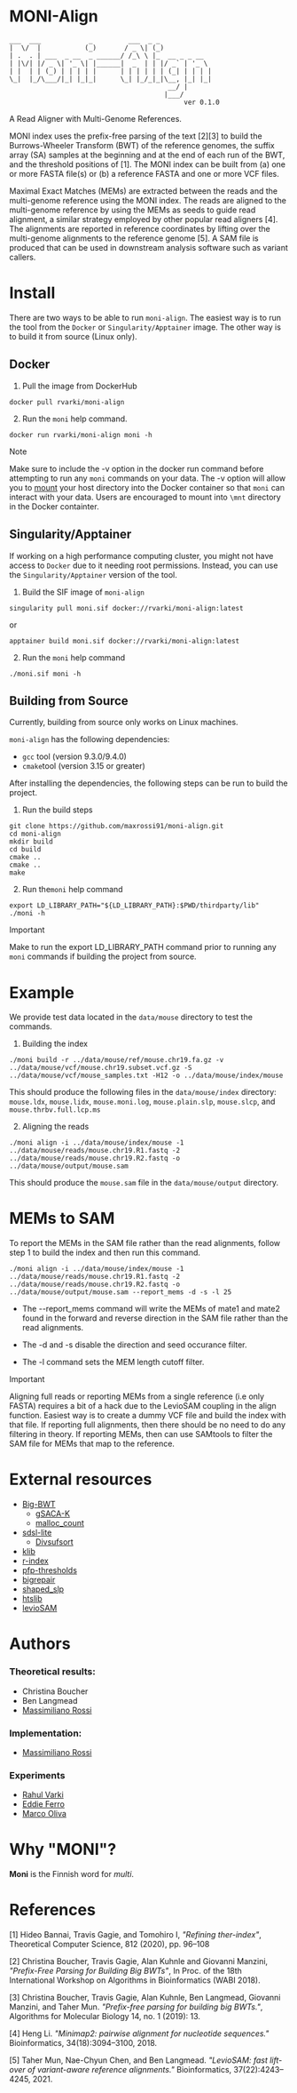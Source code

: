 <!-- [![Release](https://img.shields.io/github/release/maxrossi91/moni.svg)](https://github.com/maxrossi91/moni/releases)
[![Downloads](https://img.shields.io/github/downloads/maxrossi91/moni/total?logo=github)](https://github.com/maxrossi91/moni/archive/master.zip) -->

# MONI-Align
```console
___  ___            _         ___  _ _             
|  \/  |           (_)       / _ \| (_)            
| .  . | ___  _ __  _ ______/ /_\ \ |_  __ _ _ __  
| |\/| |/ _ \| '_ \| |______|  _  | | |/ _` | '_ \ 
| |  | | (_) | | | | |      | | | | | | (_| | | | |
\_|  |_/\___/|_| |_|_|      \_| |_/_|_|\__, |_| |_|
                                        __/ |      
                                       |___/       
                                            ver 0.1.0
```
A Read Aligner with Multi-Genome References.

MONI index uses the prefix-free parsing of the text [2][3] to build the Burrows-Wheeler Transform (BWT) of the reference genomes, the suffix array (SA) samples at the beginning and at the end of each run of the BWT, and the threshold positions of [1]. The MONI index can be built from (a) one or more FASTA file(s) or (b) a reference FASTA and one or more VCF files.  

Maximal Exact Matches (MEMs) are extracted between the reads and the multi-genome reference using the MONI index. The reads are aligned to the multi-genome reference by using the MEMs as seeds to guide read alignment, a similar strategy employed by other popular read aligners [4]. The alignments are reported in reference coordinates by lifting over the multi-genome alignments to the reference genome [5]. A SAM file is produced that can be used in downstream analysis software such as variant callers. 

# Install

There are two ways to be able to run `moni-align`. The easiest way is to run the tool from the `Docker` or `Singularity/Apptainer` image. The other way is to build it from source (Linux only).  

## Docker

1. Pull the image from DockerHub
```
docker pull rvarki/moni-align
```
2. Run the `moni` help command. 
```
docker run rvarki/moni-align moni -h
```

> [!NOTE] 
> Make sure to include the -v option in the docker run command before attempting to run any `moni` commands on your data. The -v option will allow you to [mount](https://docs.docker.com/storage/bind-mounts/) your host directory into the Docker container so that `moni` can interact with your data. Users are encouraged to mount into `\mnt` directory in the Docker containter. 

## Singularity/Apptainer

If working on a high performance computing cluster, you might not have access to `Docker` due to it needing root permissions. Instead, you can use the `Singularity/Apptainer` version of the tool.

1. Build the SIF image of `moni-align`
```
singularity pull moni.sif docker://rvarki/moni-align:latest
```
or
```
apptainer build moni.sif docker://rvarki/moni-align:latest
```
2. Run the `moni` help command

```
./moni.sif moni -h
```

## Building from Source
Currently, building from source only works on Linux machines. 

`moni-align` has the following dependencies:

- `gcc` tool (version 9.3.0/9.4.0)
- `cmake`tool (version 3.15 or greater) 

After installing the dependencies, the following steps can be run to build the project.

1. Run the build steps 

```
git clone https://github.com/maxrossi91/moni-align.git
cd moni-align
mkdir build
cd build
cmake ..
cmake ..
make
```
 
2. Run the`moni` help command
```
export LD_LIBRARY_PATH="${LD_LIBRARY_PATH}:$PWD/thirdparty/lib"
./moni -h
```

> [!IMPORTANT]
> Make to run the export LD_LIBRARY_PATH command prior to running any `moni` commands if building the project from source.

# Example

We provide test data located in the `data/mouse` directory to test the commands.

1. Building the index
```
./moni build -r ../data/mouse/ref/mouse.chr19.fa.gz -v ../data/mouse/vcf/mouse.chr19.subset.vcf.gz -S ../data/mouse/vcf/mouse_samples.txt -H12 -o ../data/mouse/index/mouse 
```
This should produce the following files in the `data/mouse/index` directory: `mouse.ldx`, `mouse.lidx`, `mouse.moni.log`, `mouse.plain.slp`, `mouse.slcp`, and `mouse.thrbv.full.lcp.ms`

2. Aligning the reads
```
./moni align -i ../data/mouse/index/mouse -1 ../data/mouse/reads/mouse.chr19.R1.fastq -2 ../data/mouse/reads/mouse.chr19.R2.fastq -o ../data/mouse/output/mouse.sam
```

This should produce the `mouse.sam` file in the `data/mouse/output` directory.

# MEMs to SAM

To report the MEMs in the SAM file rather than the read alignments, follow step 1 to build the index and then run this command.

```
./moni align -i ../data/mouse/index/mouse -1 ../data/mouse/reads/mouse.chr19.R1.fastq -2 ../data/mouse/reads/mouse.chr19.R2.fastq -o ../data/mouse/output/mouse.sam --report_mems -d -s -l 25
```

- The --report_mems command will write the MEMs of mate1 and mate2 found in the forward and reverse direction in the SAM file rather than the read alignments. 

- The -d and -s disable the direction and seed occurance filter.

- The -l command sets the MEM length cutoff filter.

> [!IMPORTANT]
> Aligning full reads or reporting MEMs from a single reference (i.e only FASTA) requires a bit of a hack due to the LevioSAM coupling in the align function. Easiest way is to create a dummy VCF file and build the index with that file. If reporting full alignments, then there should be no need to do any filtering in theory. If reporting MEMs, then can use SAMtools to filter the SAM file for MEMs that map to the reference.

# External resources

* [Big-BWT](https://github.com/alshai/Big-BWT.git)
    * [gSACA-K](https://github.com/felipelouza/gsa-is.git)
    * [malloc_count](https://github.com/bingmann/malloc_count)
* [sdsl-lite](https://github.com/simongog/sdsl-lite)
    * [Divsufsort](https://github.com/simongog/libdivsufsort.git)
* [klib](https://github.com/attractivechaos/klib)
* [r-index](https://github.com/maxrossi91/r-index.git)
* [pfp-thresholds](https://github.com/maxrossi91/pfp-thresholds.git)
* [bigrepair](https://gitlab.com/manzai/bigrepair.git)
* [shaped_slp](https://github.com/maxrossi91/ShapedSlp.git)
* [htslib](https://github.com/samtools/htslib)
* [levioSAM](https://github.com/alshai/levioSAM)
<!-- * [Google Benchmark](https://github.com/google/benchmark.git)
    * [Google Test](https://github.com/google/googletest) -->

<!-- # Citation 

Please, if you use this tool in an academic setting cite the following paper:

    @article{BoucherCGHMNR20,
    author    = {Christina Boucher and
                Ondřej Cvacho and
                Travis Gagie and
                Jan Holub and
                Giovanni Manzini and
                Gonzalo Navarro and
                Massimiliano Rossi},
    title     = {PFP Data Structures},
    journal   = {CoRR},
    volume    = {abs/xxxx.xxxxx},
    year      = {2020},
    url       = {https://arxiv.org/abs/xxxx.xxxxx},
    archivePrefix = {arXiv},
    eprint    = {xxxx.xxxxx},
    } -->


# Authors

### Theoretical results:

* Christina Boucher
* Ben Langmead
* [Massimiliano Rossi](https://github.com/maxrossi91)

### Implementation:

* [Massimiliano Rossi](https://github.com/maxrossi91)

### Experiments

* [Rahul Varki](https://github.com/rvarki)
* [Eddie Ferro](https://github.com/EddieFerro)
* [Marco Oliva](https://github.com/marco-oliva)


# Why "MONI"?

**Moni** is the Finnish word for *multi*.

# References

[1] Hideo Bannai, Travis Gagie, and Tomohiro I, *"Refining ther-index"*, Theoretical Computer Science, 812 (2020), pp. 96–108

[2] Christina Boucher, Travis Gagie, Alan Kuhnle and Giovanni Manzini, *"Prefix-Free Parsing for Building Big BWTs"*, In Proc. of the 18th International Workshop on Algorithms in Bioinformatics (WABI 2018).

[3] Christina Boucher, Travis Gagie, Alan Kuhnle, Ben Langmead, Giovanni Manzini, and Taher Mun. *"Prefix-free parsing for building big BWTs."*, Algorithms for Molecular Biology 14, no. 1 (2019): 13.

[4] Heng Li. *"Minimap2: pairwise alignment for nucleotide sequences."* Bioinformatics, 34(18):3094–3100,
2018.

[5] Taher Mun, Nae-Chyun Chen, and Ben Langmead. *"LevioSAM: fast lift-over of variant-aware reference alignments."* Bioinformatics, 37(22):4243–4245, 2021.
